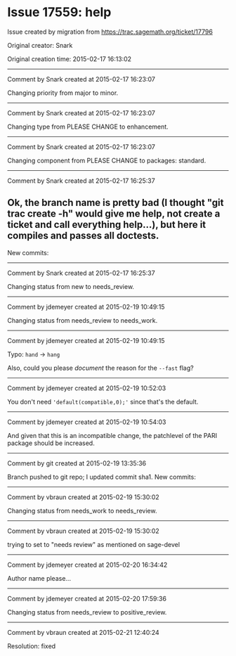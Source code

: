# Issue 17559: help

Issue created by migration from https://trac.sagemath.org/ticket/17796

Original creator: Snark

Original creation time: 2015-02-17 16:13:02




---

Comment by Snark created at 2015-02-17 16:23:07

Changing priority from major to minor.


---

Comment by Snark created at 2015-02-17 16:23:07

Changing type from PLEASE CHANGE to enhancement.


---

Comment by Snark created at 2015-02-17 16:23:07

Changing component from PLEASE CHANGE to packages: standard.


---

Comment by Snark created at 2015-02-17 16:25:37

Ok, the branch name is pretty bad (I thought "git trac create -h" would give me help, not create a ticket and call everything help...), but here it compiles and passes all doctests.
----
New commits:


---

Comment by Snark created at 2015-02-17 16:25:37

Changing status from new to needs_review.


---

Comment by jdemeyer created at 2015-02-19 10:49:15

Changing status from needs_review to needs_work.


---

Comment by jdemeyer created at 2015-02-19 10:49:15

Typo: `hand` -> `hang`

Also, could you please _document_ the reason for the `--fast` flag?


---

Comment by jdemeyer created at 2015-02-19 10:52:03

You don't need `'default(compatible,0);'` since that's the default.


---

Comment by jdemeyer created at 2015-02-19 10:54:03

And given that this is an incompatible change, the patchlevel of the PARI package should be increased.


---

Comment by git created at 2015-02-19 13:35:36

Branch pushed to git repo; I updated commit sha1. New commits:


---

Comment by vbraun created at 2015-02-19 15:30:02

Changing status from needs_work to needs_review.


---

Comment by vbraun created at 2015-02-19 15:30:02

trying to set to "needs review" as mentioned on sage-devel


---

Comment by jdemeyer created at 2015-02-20 16:34:42

Author name please...


---

Comment by jdemeyer created at 2015-02-20 17:59:36

Changing status from needs_review to positive_review.


---

Comment by vbraun created at 2015-02-21 12:40:24

Resolution: fixed
